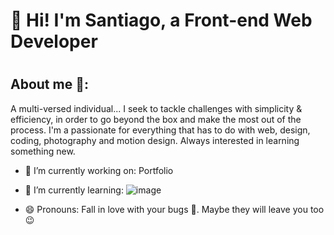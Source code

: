 <h1>👋 Hi! I'm Santiago, a Front-end Web Developer <h1>



## About me 🤔:
A multi-versed individual...
I seek to tackle challenges with simplicity & efficiency, in order to go beyond the box and make the most out of the process.
I'm a passionate for everything that has to do with web, design, coding, photography and motion design. 
Always interested in learning something new.



- 🔭 I’m currently working on: Portfolio
- 🌱 I’m currently learning: ![image]({[BadgeURLHere](https://img.shields.io/badge/React-20232A?style=for-the-badge&logo=react&logoColor=61DAFB)})



- 😄 Pronouns: Fall in love with your bugs 🐛. Maybe they will leave you too 😉  

